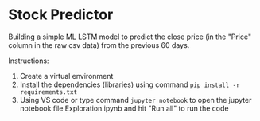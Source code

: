 # Stock Predictor

Building a simple ML LSTM model to predict the close price (in the "Price" column in the raw csv data) from the previous 60 days.

Instructions:
1. Create a virtual environment
2. Install the dependencies (libraries) using command `pip install -r requirements.txt`
3. Using VS code or type command `jupyter notebook` to open the jupyter notebook file Exploration.ipynb and hit "Run all" to run the code